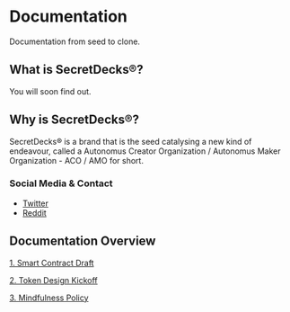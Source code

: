 # Documentation
Documentation from seed to clone.

## What is SecretDecks®?
You will soon find out.

## Why is SecretDecks®?
SecretDecks® is a brand that is the seed catalysing a new kind of endeavour, called a Autonomus Creator Organization / Autonomus Maker Organization  - ACO / AMO for short. 

### Social Media & Contact
- [Twitter](https://twitter.com/SecretDecks)
- [Reddit](https://www.reddit.com/user/SecretDecks)

## Documentation Overview
[1. Smart Contract Draft](https://github.com/SecretDecks/Documentation/blob/main/SmartContract-Drafts.md) 

[2. Token Design Kickoff](https://github.com/SecretDecks/Documentation/blob/main/TokenDesign-Kickoff-Doc.md)

[3. Mindfulness Policy](https://github.com/DanM3rcurius/Documentation/blob/main/Mindfulness-Policy.md)

